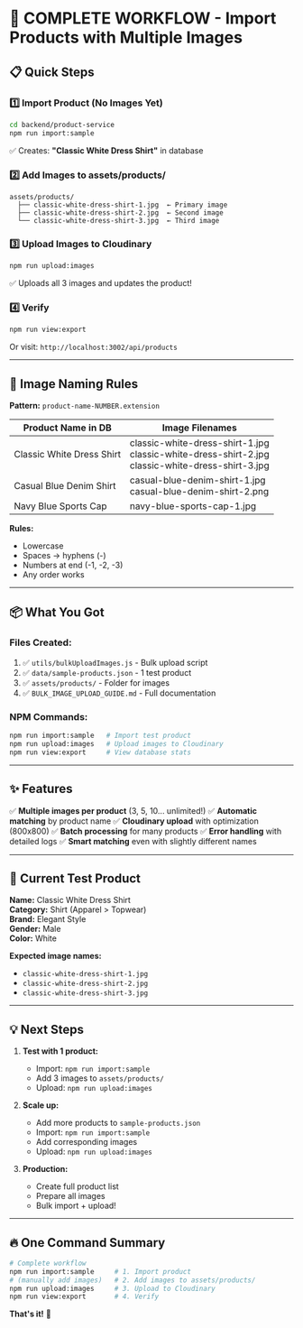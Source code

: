 # 🚀 COMPLETE WORKFLOW - Import Products with Multiple Images

## 📋 Quick Steps

### 1️⃣ Import Product (No Images Yet)
```bash
cd backend/product-service
npm run import:sample
```
✅ Creates: **"Classic White Dress Shirt"** in database

### 2️⃣ Add Images to assets/products/
```
assets/products/
  ├── classic-white-dress-shirt-1.jpg  ← Primary image
  ├── classic-white-dress-shirt-2.jpg  ← Second image
  └── classic-white-dress-shirt-3.jpg  ← Third image
```

### 3️⃣ Upload Images to Cloudinary
```bash
npm run upload:images
```
✅ Uploads all 3 images and updates the product!

### 4️⃣ Verify
```bash
npm run view:export
```
Or visit: `http://localhost:3002/api/products`

---

## 🎯 Image Naming Rules

**Pattern:** `product-name-NUMBER.extension`

| Product Name in DB | Image Filenames |
|-------------------|-----------------|
| Classic White Dress Shirt | classic-white-dress-shirt-1.jpg<br>classic-white-dress-shirt-2.jpg<br>classic-white-dress-shirt-3.jpg |
| Casual Blue Denim Shirt | casual-blue-denim-shirt-1.jpg<br>casual-blue-denim-shirt-2.png |
| Navy Blue Sports Cap | navy-blue-sports-cap-1.jpg |

**Rules:**
- Lowercase
- Spaces → hyphens (-)
- Numbers at end (-1, -2, -3)
- Any order works

---

## 📦 What You Got

### Files Created:
1. ✅ `utils/bulkUploadImages.js` - Bulk upload script
2. ✅ `data/sample-products.json` - 1 test product
3. ✅ `assets/products/` - Folder for images
4. ✅ `BULK_IMAGE_UPLOAD_GUIDE.md` - Full documentation

### NPM Commands:
```bash
npm run import:sample   # Import test product
npm run upload:images   # Upload images to Cloudinary
npm run view:export     # View database stats
```

---

## ✨ Features

✅ **Multiple images per product** (3, 5, 10... unlimited!)
✅ **Automatic matching** by product name
✅ **Cloudinary upload** with optimization (800x800)
✅ **Batch processing** for many products
✅ **Error handling** with detailed logs
✅ **Smart matching** even with slightly different names

---

## 🎯 Current Test Product

**Name:** Classic White Dress Shirt  
**Category:** Shirt (Apparel > Topwear)  
**Brand:** Elegant Style  
**Gender:** Male  
**Color:** White  

**Expected image names:**
- `classic-white-dress-shirt-1.jpg`
- `classic-white-dress-shirt-2.jpg`
- `classic-white-dress-shirt-3.jpg`

---

## 💡 Next Steps

1. **Test with 1 product:**
   - Import: `npm run import:sample`
   - Add 3 images to `assets/products/`
   - Upload: `npm run upload:images`

2. **Scale up:**
   - Add more products to `sample-products.json`
   - Import: `npm run import:sample`
   - Add corresponding images
   - Upload: `npm run upload:images`

3. **Production:**
   - Create full product list
   - Prepare all images
   - Bulk import + upload!

---

## 🔥 One Command Summary

```bash
# Complete workflow
npm run import:sample     # 1. Import product
# (manually add images)   # 2. Add images to assets/products/
npm run upload:images     # 3. Upload to Cloudinary
npm run view:export       # 4. Verify
```

**That's it!** 🎉
